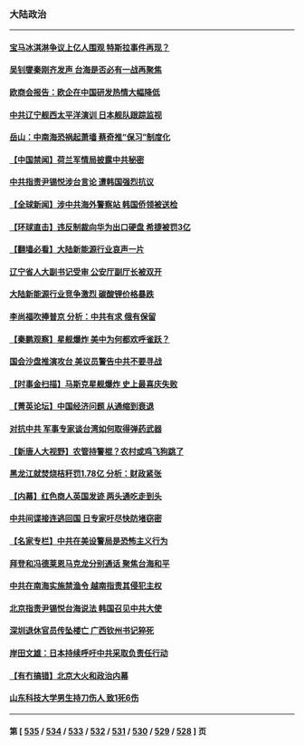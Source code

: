 ### 大陆政治
---
#### [宝马冰淇淋争议上亿人围观 特斯拉事件再现？](../../pages/ncid277/n13978425.md) 
#### [吴钊燮秦刚齐发声 台海是否必有一战再聚焦](../../pages/ncid277/n13978523.md) 
#### [欧商会报告：欧企在中国研发热情大幅降低](../../pages/ncid277/n13978472.md) 
#### [中共辽宁舰西太平洋演训 日本舰队跟踪监视](../../pages/ncid277/n13978228.md) 
#### [岳山：中南海恐祸起萧墙 蔡奇推“保习”制度化](../../pages/ncid277/n13978340.md) 
#### [【中国禁闻】荷兰军情局披露中共秘密](../../pages/ncid277/n13977734.md) 
#### [中共指责尹锡悦涉台言论 遭韩国强烈抗议](../../pages/ncid277/n13978047.md) 
#### [【全球新闻】涉中共海外警察站 韩国侨领被送检](../../pages/ncid277/n13978195.md) 
#### [【环球直击】违反制裁向华为出口硬盘 希捷被罚3亿](../../pages/ncid277/n13977732.md) 
#### [【翻墙必看】大陆新能源行业哀声一片](../../pages/ncid277/n13977921.md) 
#### [辽宁省人大副书记受审 公安厅副厅长被双开](../../pages/ncid277/n13977857.md) 
#### [大陆新能源行业竞争激烈 碳酸锂价格暴跌](../../pages/ncid277/n13977846.md) 
#### [李尚福吹捧普京 分析：中共有求 俄有保留](../../pages/ncid277/n13977602.md) 
#### [【秦鹏观察】星舰爆炸 美中为何都欢呼雀跃？](../../pages/ncid277/n13977756.md) 
#### [国会沙盘推演攻台 美议员警告中共不要寻战](../../pages/ncid277/n13977517.md) 
#### [【时事金扫描】马斯克星舰爆炸 史上最喜庆失败](../../pages/ncid277/n13977727.md) 
#### [【菁英论坛】中国经济问题 从通缩到衰退](../../pages/ncid277/n13977685.md) 
#### [对抗中共 军事专家谈台湾如何取得弹药武器](../../pages/ncid277/n13977344.md) 
#### [【新唐人大视野】农管持警棍？农村或鸡飞狗跳了](../../pages/ncid277/n13977682.md) 
#### [黑龙江就焚烧桔秆罚1.78亿 分析：财政紧张](../../pages/ncid277/n13977697.md) 
#### [【内幕】红色商人英国发迹 两头通吃走到头](../../pages/ncid277/n13977589.md) 
#### [中共间谍接连逃回国 日专家吁尽快防堵窃密](../../pages/ncid277/n13976469.md) 
#### [【名家专栏】中共在美设警局是恐怖主义行为](../../pages/ncid277/n13977345.md) 
#### [拜登和冯德莱恩马克龙分别通话 聚焦台海和平](../../pages/ncid277/n13977609.md) 
#### [中共在南海实施禁渔令 越南指责其侵犯主权](../../pages/ncid277/n13977475.md) 
#### [北京指责尹锡悦台海说法 韩国召见中共大使](../../pages/ncid277/n13977543.md) 
#### [深圳退休官员传坠楼亡 广西钦州书记猝死](../../pages/ncid277/n13977346.md) 
#### [岸田文雄：日本持续呼吁中共采取负责任行动](../../pages/ncid277/n13977307.md) 
#### [【有冇搞错】北京大火和政治内幕](../../pages/ncid277/n13977190.md) 
#### [山东科技大学男生持刀伤人 致1死6伤](../../pages/ncid277/n13977275.md) 

---
#### 第 [ [535](./535.md) / [534](./534.md) / [533](./533.md) / [532](./532.md) / [531](./531.md) / [530](./530.md) / [529](./529.md) / [528](./528.md) ] 页
